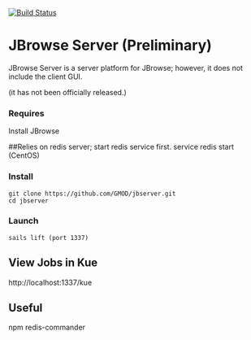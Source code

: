 [![Build Status](https://travis-ci.org/GMOD/jbserver.svg?branch=master)](https://travis-ci.org/GMOD/jbserver)

# JBrowse Server (Preliminary) 

JBrowse Server is a server platform for JBrowse; however, it does not include the client GUI.

(it has not been officially released.)

### Requires

Install JBrowse

##Relies on redis server; start redis service first.
service redis start (CentOS)

### Install
```
git clone https://github.com/GMOD/jbserver.git
cd jbserver
```

### Launch
```
sails lift (port 1337)
```

## View Jobs in Kue
http://localhost:1337/kue

## Useful
npm redis-commander

